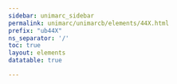 ```yaml
---
sidebar: unimarc_sidebar
permalink: unimarc/unimarcb/elements/44X.html
prefix: "ub44X"
ns_separator: '/'
toc: true
layout: elements
datatable: true

---
```

